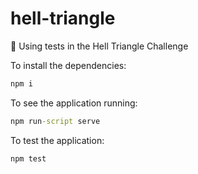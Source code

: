 # hell-triangle
:metal: Using tests in the Hell Triangle Challenge

To install the dependencies:
```cmd
npm i
```

To see the application running:
```cmd
npm run-script serve
```

To test the application:
```cmd
npm test
```
